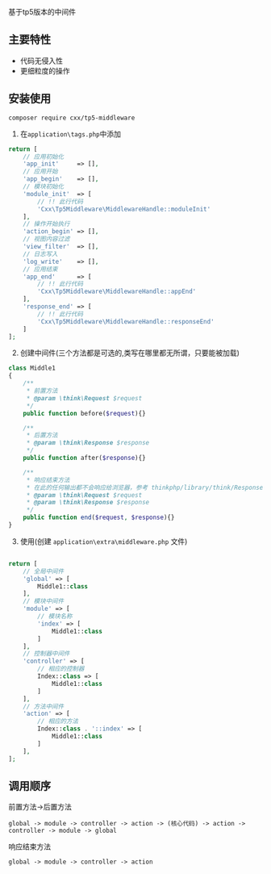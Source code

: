 基于tp5版本的中间件

## 主要特性

* 代码无侵入性
* 更细粒度的操作

## 安装使用

`composer require cxx/tp5-middleware`

1. 在`application\tags.php`中添加
```php
return [
    // 应用初始化
    'app_init'     => [],
    // 应用开始
    'app_begin'    => [],
    // 模块初始化
    'module_init'  => [
        // !! 此行代码
        'Cxx\Tp5Middleware\MiddlewareHandle::moduleInit'
    ],
    // 操作开始执行
    'action_begin' => [],
    // 视图内容过滤
    'view_filter'  => [],
    // 日志写入
    'log_write'    => [],
    // 应用结束
    'app_end'      => [
        // !! 此行代码
        'Cxx\Tp5Middleware\MiddlewareHandle::appEnd'
    ],
    'response_end' => [
        // !! 此行代码
        'Cxx\Tp5Middleware\MiddlewareHandle::responseEnd'
    ]
];

```
2. 创建中间件(三个方法都是可选的,类写在哪里都无所谓，只要能被加载)

```php
class Middle1
{
    /**
     * 前置方法
     * @param \think\Request $request
     */
    public function before($request){}

    /**
     * 后置方法
     * @param \think\Response $response
     */
    public function after($response){}

    /**
     * 响应结束方法
     * 在此的任何输出都不会响应给浏览器，参考 thinkphp/library/think/Response.php 128行代码
     * @param \think\Request $request
     * @param \think\Response $response
     */
    public function end($request, $response){}
}
```
3. 使用(创建 `application\extra\middleware.php` 文件)
```php

return [
    // 全局中间件
    'global' => [
        Middle1::class
    ],
    // 模块中间件
    'module' => [
        // 模块名称
        'index' => [
            Middle1::class
        ]
    ],
    // 控制器中间件
    'controller' => [
        // 相应的控制器
        Index::class => [
            Middle1::class
        ]
    ],
    // 方法中间件
    'action' => [
        // 相应的方法
        Index::class . '::index' => [
            Middle1::class
        ]
    ],
];
```

## 调用顺序
前置方法->后置方法

`global -> module -> controller -> action -> (核心代码) -> action -> controller -> module -> global`

响应结束方法

`global -> module -> controller -> action`
